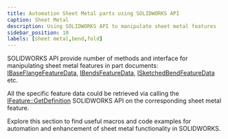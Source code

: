 ```yaml
---
title: Automation Sheet Metal parts using SOLIDWORKS API
caption: Sheet Metal
description: Using SOLIDWORKS API to manipulate sheet metal features
sidebar_position: 10
labels: [sheet metal,bend,fold]
---
```

SOLIDWORKS API provide number of methods and interface for manipulating sheet metal features in part documents: [IBaseFlangeFeatureData](https://help.solidworks.com/2018/english/api/sldworksapi/SolidWorks.Interop.sldworks~SolidWorks.Interop.sldworks.IBaseFlangeFeatureData.html), [IBendsFeatureData](https://help.solidworks.com/2018/english/api/sldworksapi/solidworks.interop.sldworks~solidworks.interop.sldworks.ibendsfeaturedata_members.html), [ISketchedBendFeatureData](https://help.solidworks.com/2018/english/api/sldworksapi/solidworks.interop.sldworks~solidworks.interop.sldworks.isketchedbendfeaturedata.html) etc.

All the specific feature data could be retrieved via calling the [IFeature::GetDefinition](https://help.solidworks.com/2018/english/api/sldworksapi/SolidWorks.Interop.sldworks~SolidWorks.Interop.sldworks.IFeature~GetDefinition.html) SOLIDWORKS API on the corresponding sheet metal feature.

Explore this section to find useful macros and code examples for automation and enhancement of sheet metal functionality in SOLIDWORKS.
